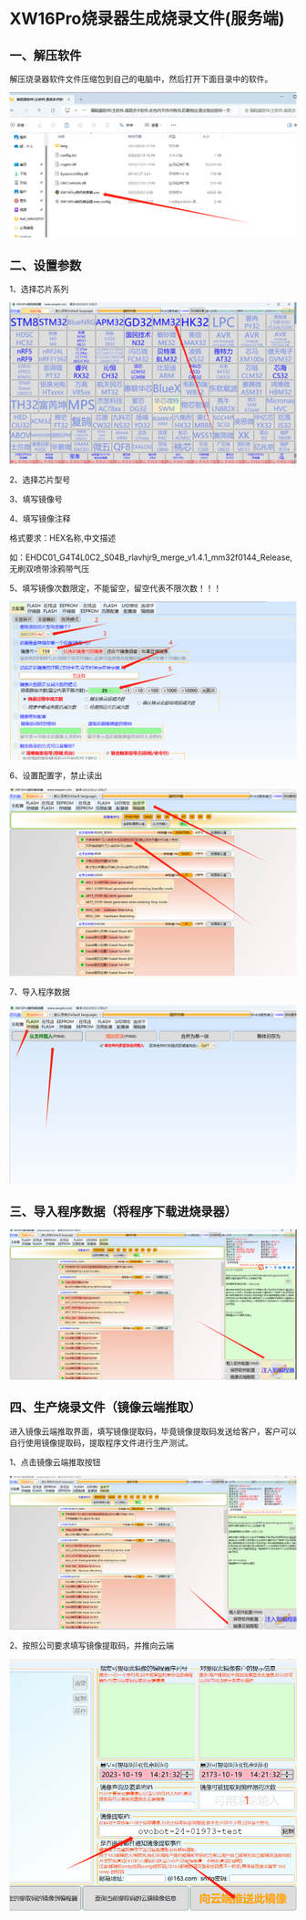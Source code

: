 # XW16Pro烧录器生成烧录文件(服务端)

## 一、解压软件

解压烧录器软件文件压缩包到自己的电脑中，然后打开下面目录中的软件。

![image](image/XW16Pro_01.png)


## 二、设置参数

1、选择芯片系列

![image](image/XW16Pro_02.png)

2、选择芯片型号

3、填写镜像号

4、填写镜像注释

格式要求：HEX名称,中文描述

如：EHDC01_G4T4L0C2_S04B_rlavhjr9_merge_v1.4.1_mm32f0144_Release,无刷双喷带涂鸦带气压

5、填写镜像次数限定，不能留空，留空代表不限次数！！！

![image](image/XW16Pro_03.png)

6、设置配置字，禁止读出

![image](image/XW16Pro_05.png)

7、导入程序数据

![image](image/XW16Pro_04.png)

## 三、导入程序数据（将程序下载进烧录器）

![image](image/XW16Pro_06.png)

## 四、生产烧录文件（镜像云端推取）

进入镜像云端推取界面，填写镜像提取码，毕竟镜像提取码发送给客户，客户可以自行使用镜像提取码，提取程序文件进行生产测试。

1、点击镜像云端推取按钮

![image](image/XW16Pro_07.png)

2、按照公司要求填写镜像提取码，并推向云端

![image](image/XW16Pro_08.png)







